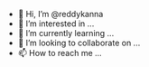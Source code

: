 - 👋 Hi, I’m @reddykanna
- 👀 I’m interested in ...
- 🌱 I’m currently learning ...
- 💞️ I’m looking to collaborate on ...
- 📫 How to reach me ...

<!---
reddykanna/reddykanna is a ✨ special ✨ repository because its `README.md` (this file) appears on your GitHub profile.
You can click the Preview link to take a look at your changes.
--->
